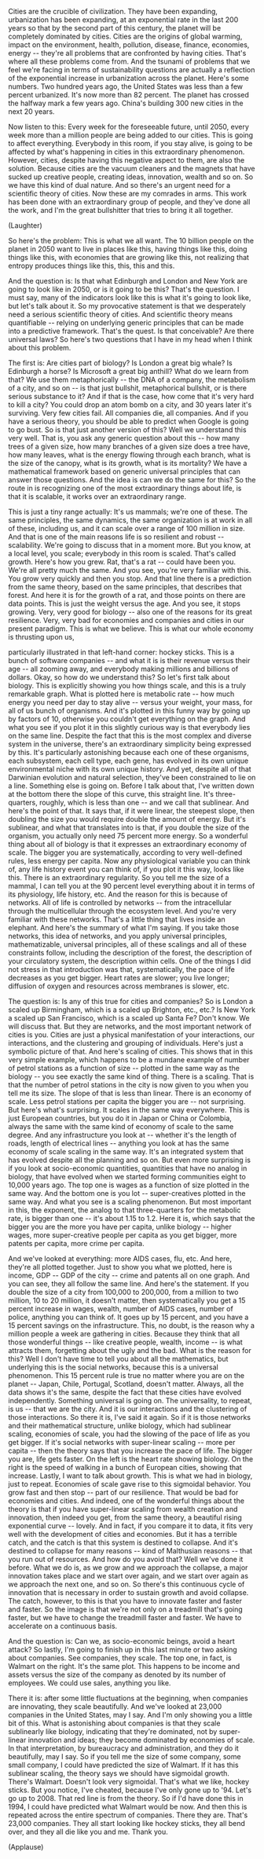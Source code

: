 
Cities are the crucible of civilization.
They have been expanding,
urbanization has been expanding,
at an exponential rate in the last 200 years
so that by the second part of this century,
the planet will be completely dominated
by cities.
Cities are the origins of global warming,
impact on the environment,
health, pollution, disease,
finance,
economies, energy --
they&#39;re all problems
that are confronted by having cities.
That&#39;s where all these problems come from.
And the tsunami of problems that we feel we&#39;re facing
in terms of sustainability questions
are actually a reflection
of the exponential increase
in urbanization across the planet.
Here&#39;s some numbers.
Two hundred years ago, the United States
was less than a few percent urbanized.
It&#39;s now more than 82 percent.
The planet has crossed the halfway mark a few years ago.
China&#39;s building 300 new cities
in the next 20 years.

Now listen to this:
Every week for the foreseeable future,
until 2050,
every week more than a million people
are being added to our cities.
This is going to affect everything.
Everybody in this room, if you stay alive,
is going to be affected
by what&#39;s happening in cities
in this extraordinary phenomenon.
However, cities,
despite having this negative aspect to them,
are also the solution.
Because cities are the vacuum cleaners and the magnets
that have sucked up creative people,
creating ideas, innovation,
wealth and so on.
So we have this kind of dual nature.
And so there&#39;s an urgent need
for a scientific theory of cities.
Now these are my comrades in arms.
This work has been done with an extraordinary group of people,
and they&#39;ve done all the work,
and I&#39;m the great bullshitter
that tries to bring it all together.

(Laughter)


So here&#39;s the problem: This is what we all want.
The 10 billion people on the planet in 2050
want to live in places like this,
having things like this,
doing things like this,
with economies that are growing like this,
not realizing that entropy
produces things like this,
this, this
and this.

And the question is:
Is that what Edinburgh and London and New York
are going to look like in 2050,
or is it going to be this?
That&#39;s the question.
I must say, many of the indicators
look like this is what it&#39;s going to look like,
but let&#39;s talk about it.
So my provocative statement
is that we desperately need a serious scientific theory of cities.
And scientific theory means quantifiable --
relying on underlying generic principles
that can be made into a predictive framework.
That&#39;s the quest.
Is that conceivable?
Are there universal laws?
So here&#39;s two questions
that I have in my head when I think about this problem.

The first is:
Are cities part of biology?
Is London a great big whale?
Is Edinburgh a horse?
Is Microsoft a great big anthill?
What do we learn from that?
We use them metaphorically --
the DNA of a company, the metabolism of a city, and so on --
is that just bullshit, metaphorical bullshit,
or is there serious substance to it?
And if that is the case,
how come that it&#39;s very hard to kill a city?
You could drop an atom bomb on a city,
and 30 years later it&#39;s surviving.
Very few cities fail.
All companies die, all companies.
And if you have a serious theory, you should be able to predict
when Google is going to go bust.
So is that just another version
of this?
Well we understand this very well.
That is, you ask any generic question about this --
how many trees of a given size,
how many branches of a given size does a tree have,
how many leaves,
what is the energy flowing through each branch,
what is the size of the canopy,
what is its growth, what is its mortality?
We have a mathematical framework
based on generic universal principles
that can answer those questions.
And the idea is can we do the same for this?
So the route in is recognizing
one of the most extraordinary things about life,
is that it is scalable,
it works over an extraordinary range.

This is just a tiny range actually:
It&#39;s us mammals;
we&#39;re one of these.
The same principles, the same dynamics,
the same organization is at work
in all of these, including us,
and it can scale over a range of 100 million in size.
And that is one of the main reasons
life is so resilient and robust --
scalability.
We&#39;re going to discuss that in a moment more.
But you know, at a local level,
you scale; everybody in this room is scaled.
That&#39;s called growth.
Here&#39;s how you grew.
Rat, that&#39;s a rat -- could have been you.
We&#39;re all pretty much the same.
And you see, you&#39;re very familiar with this.
You grow very quickly and then you stop.
And that line there
is a prediction from the same theory,
based on the same principles,
that describes that forest.
And here it is for the growth of a rat,
and those points on there are data points.
This is just the weight versus the age.
And you see, it stops growing.
Very, very good for biology --
also one of the reasons for its great resilience.
Very, very bad
for economies and companies and cities
in our present paradigm.
This is what we believe.
This is what our whole economy
is thrusting upon us,

particularly illustrated in that left-hand corner:
hockey sticks.
This is a bunch of software companies --
and what it is is their revenue versus their age --
all zooming away,
and everybody making millions and billions of dollars.
Okay, so how do we understand this?
So let&#39;s first talk about biology.
This is explicitly showing you
how things scale,
and this is a truly remarkable graph.
What is plotted here is metabolic rate --
how much energy you need per day to stay alive --
versus your weight, your mass,
for all of us bunch of organisms.
And it&#39;s plotted in this funny way by going up by factors of 10,
otherwise you couldn&#39;t get everything on the graph.
And what you see if you plot it
in this slightly curious way
is that everybody lies on the same line.
Despite the fact that this is the most complex and diverse system
in the universe,
there&#39;s an extraordinary simplicity
being expressed by this.
It&#39;s particularly astonishing
because each one of these organisms,
each subsystem, each cell type, each gene,
has evolved in its own unique environmental niche
with its own unique history.
And yet, despite all of that Darwinian evolution
and natural selection,
they&#39;ve been constrained to lie on a line.
Something else is going on.
Before I talk about that,
I&#39;ve written down at the bottom there
the slope of this curve, this straight line.
It&#39;s three-quarters, roughly,
which is less than one -- and we call that sublinear.
And here&#39;s the point of that.
It says that, if it were linear,
the steepest slope,
then doubling the size
you would require double the amount of energy.
But it&#39;s sublinear, and what that translates into
is that, if you double the size of the organism,
you actually only need 75 percent more energy.
So a wonderful thing about all of biology
is that it expresses an extraordinary economy of scale.
The bigger you are systematically,
according to very well-defined rules,
less energy per capita.
Now any physiological variable you can think of,
any life history event you can think of,
if you plot it this way, looks like this.
There is an extraordinary regularity.
So you tell me the size of a mammal,
I can tell you at the 90 percent level everything about it
in terms of its physiology, life history, etc.
And the reason for this is because of networks.
All of life is controlled by networks --
from the intracellular through the multicellular
through the ecosystem level.
And you&#39;re very familiar with these networks.
That&#39;s a little thing that lives inside an elephant.
And here&#39;s the summary of what I&#39;m saying.
If you take those networks,
this idea of networks,
and you apply universal principles,
mathematizable, universal principles,
all of these scalings
and all of these constraints follow,
including the description of the forest,
the description of your circulatory system,
the description within cells.
One of the things I did not stress in that introduction
was that, systematically, the pace of life
decreases as you get bigger.
Heart rates are slower; you live longer;
diffusion of oxygen and resources
across membranes is slower, etc.

The question is: Is any of this true
for cities and companies?
So is London a scaled up Birmingham,
which is a scaled up Brighton, etc., etc.?
Is New York a scaled up San Francisco,
which is a scaled up Santa Fe?
Don&#39;t know. We will discuss that.
But they are networks,
and the most important network of cities
is you.
Cities are just a physical manifestation
of your interactions,
our interactions,
and the clustering and grouping of individuals.
Here&#39;s just a symbolic picture of that.
And here&#39;s scaling of cities.
This shows that in this very simple example,
which happens to be a mundane example
of number of petrol stations
as a function of size --
plotted in the same way as the biology --
you see exactly the same kind of thing.
There is a scaling.
That is that the number of petrol stations in the city
is now given to you
when you tell me its size.
The slope of that is less than linear.
There is an economy of scale.
Less petrol stations per capita the bigger you are -- not surprising.
But here&#39;s what&#39;s surprising.
It scales in the same way everywhere.
This is just European countries,
but you do it in Japan or China or Colombia,
always the same
with the same kind of economy of scale
to the same degree.
And any infrastructure you look at --
whether it&#39;s the length of roads, length of electrical lines --
anything you look at
has the same economy of scale scaling in the same way.
It&#39;s an integrated system
that has evolved despite all the planning and so on.
But even more surprising
is if you look at socio-economic quantities,
quantities that have no analog in biology,
that have evolved when we started forming communities
eight to 10,000 years ago.
The top one is wages as a function of size
plotted in the same way.
And the bottom one is you lot --
super-creatives plotted in the same way.
And what you see
is a scaling phenomenon.
But most important in this,
the exponent, the analog to that three-quarters
for the metabolic rate,
is bigger than one -- it&#39;s about 1.15 to 1.2.
Here it is,
which says that the bigger you are
the more you have per capita, unlike biology --
higher wages, more super-creative people per capita as you get bigger,
more patents per capita, more crime per capita.

And we&#39;ve looked at everything:
more AIDS cases, flu, etc.
And here, they&#39;re all plotted together.
Just to show you what we plotted,
here is income, GDP --
GDP of the city --
crime and patents all on one graph.
And you can see, they all follow the same line.
And here&#39;s the statement.
If you double the size of a city from 100,000 to 200,000,
from a million to two million, 10 to 20 million,
it doesn&#39;t matter,
then systematically
you get a 15 percent increase
in wages, wealth, number of AIDS cases,
number of police,
anything you can think of.
It goes up by 15 percent,
and you have a 15 percent savings
on the infrastructure.
This, no doubt, is the reason
why a million people a week are gathering in cities.
Because they think that all those wonderful things --
like creative people, wealth, income --
is what attracts them,
forgetting about the ugly and the bad.
What is the reason for this?
Well I don&#39;t have time to tell you about all the mathematics,
but underlying this is the social networks,
because this is a universal phenomenon.
This 15 percent rule
is true
no matter where you are on the planet --
Japan, Chile,
Portugal, Scotland, doesn&#39;t matter.
Always, all the data shows it&#39;s the same,
despite the fact that these cities have evolved independently.
Something universal is going on.
The universality, to repeat, is us --
that we are the city.
And it is our interactions and the clustering of those interactions.
So there it is, I&#39;ve said it again.
So if it is those networks and their mathematical structure,
unlike biology, which had sublinear scaling,
economies of scale,
you had the slowing of the pace of life
as you get bigger.
If it&#39;s social networks with super-linear scaling --
more per capita --
then the theory says
that you increase the pace of life.
The bigger you are, life gets faster.
On the left is the heart rate showing biology.
On the right is the speed of walking
in a bunch of European cities,
showing that increase.
Lastly, I want to talk about growth.
This is what we had in biology, just to repeat.
Economies of scale
gave rise to this sigmoidal behavior.
You grow fast and then stop --
part of our resilience.
That would be bad for economies and cities.
And indeed, one of the wonderful things about the theory
is that if you have super-linear scaling
from wealth creation and innovation,
then indeed you get, from the same theory,
a beautiful rising exponential curve -- lovely.
And in fact, if you compare it to data,
it fits very well
with the development of cities and economies.
But it has a terrible catch,
and the catch
is that this system is destined to collapse.
And it&#39;s destined to collapse for many reasons --
kind of Malthusian reasons -- that you run out of resources.
And how do you avoid that? Well we&#39;ve done it before.
What we do is,
as we grow and we approach the collapse,
a major innovation takes place
and we start over again,
and we start over again as we approach the next one, and so on.
So there&#39;s this continuous cycle of innovation
that is necessary
in order to sustain growth and avoid collapse.
The catch, however, to this
is that you have to innovate
faster and faster and faster.
So the image
is that we&#39;re not only on a treadmill that&#39;s going faster,
but we have to change the treadmill faster and faster.
We have to accelerate on a continuous basis.

And the question is: Can we, as socio-economic beings,
avoid a heart attack?
So lastly, I&#39;m going to finish up in this last minute or two
asking about companies.
See companies, they scale.
The top one, in fact, is Walmart on the right.
It&#39;s the same plot.
This happens to be income and assets
versus the size of the company as denoted by its number of employees.
We could use sales, anything you like.

There it is: after some little fluctuations at the beginning,
when companies are innovating,
they scale beautifully.
And we&#39;ve looked at 23,000 companies
in the United States, may I say.
And I&#39;m only showing you a little bit of this.
What is astonishing about companies
is that they scale sublinearly
like biology,
indicating that they&#39;re dominated,
not by super-linear
innovation and ideas;
they become dominated
by economies of scale.
In that interpretation,
by bureaucracy and administration,
and they do it beautifully, may I say.
So if you tell me the size of some company, some small company,
I could have predicted the size of Walmart.
If it has this sublinear scaling,
the theory says
we should have sigmoidal growth.
There&#39;s Walmart. Doesn&#39;t look very sigmoidal.
That&#39;s what we like, hockey sticks.
But you notice, I&#39;ve cheated,
because I&#39;ve only gone up to &#39;94.
Let&#39;s go up to 2008.
That red line is from the theory.
So if I&#39;d have done this in 1994,
I could have predicted what Walmart would be now.
And then this is repeated
across the entire spectrum of companies.
There they are. That&#39;s 23,000 companies.
They all start looking like hockey sticks,
they all bend over,
and they all die like you and me.
Thank you.

(Applause)

